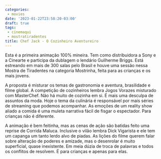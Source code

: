 ```yaml
---
categories:
 - movies
date: '2023-01-22T23:58:20-03:00'
draft: true
tags:
 - cinemaqui
 - mostratiradentes
title: Chef Jack - O Cozinheiro Aventureiro
---
```


Esta é a primeira animação 100% mineira. Tem como distribuidora a Sony e a Cinearte e participa da dublagem o lendário Guilherme Briggs. Está estreando em mais de 300 salas pelo Brasil e houve uma sessão nessa Mostra de Tiradentes na categoria Mostrinha, feita para as crianças e os mais jovens.

A proposta é misturar os temas de gastronomia e aventura, brasilidade e filme global. A competição de cozinheiros lembra Jogos Vorazes misturado com MasterChef. Não há muito de cozinha em si. É mais uma desculpa de assuntos da moda. Hoje o tema da culinária é responsável por mais séries de streaming que podemos acompanhar. As emoções de um reality show aliado a comida é uma muleta narrativa fácil de fisgar o espectador. Para crianças não é diferente.

A animação é bem feitinha, mas as cenas de ação são batidas feito uma reprise de Corrida Maluca. Inclusive o vilão lembra Dick Vigarista e ele tem um capanga um tanto lerdo alvo de piadas. As lições do filme querem falar sobre alteração de poderes e amizade, mas o desenrolar é muito superficial, quase inexistente. Em meia dúzia de troca de palavras e todos os conflitos de resolvem. É para crianças e apenas para elas.
